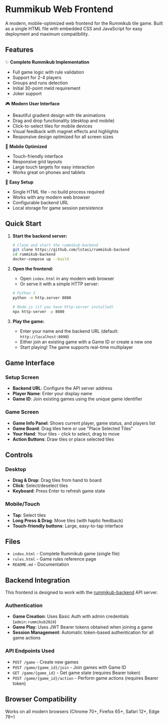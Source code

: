 # Rummikub Web Frontend

A modern, mobile-optimized web frontend for the Rummikub tile game. Built as a single HTML file with embedded CSS and JavaScript for easy deployment and maximum compatibility.

## Features

✨ **Complete Rummikub Implementation**
- Full game logic with rule validation
- Support for 2-4 players
- Groups and runs detection
- Initial 30-point meld requirement
- Joker support

🎮 **Modern User Interface**
- Beautiful gradient design with tile animations
- Drag and drop functionality (desktop and mobile)
- Click-to-select tiles for mobile devices
- Visual feedback with magnet effects and highlights
- Responsive design optimized for all screen sizes

📱 **Mobile Optimized**
- Touch-friendly interface
- Responsive grid layouts
- Large touch targets for easy interaction
- Works great on phones and tablets

🔧 **Easy Setup**
- Single HTML file - no build process required
- Works with any modern web browser
- Configurable backend URL
- Local storage for game session persistence

## Quick Start

1. **Start the backend server:**
   ```bash
   # Clone and start the rummikub-backend
   git clone https://github.com/lstasi/rummikub-backend
   cd rummikub-backend
   docker-compose up --build
   ```

2. **Open the frontend:**
   - Open `index.html` in any modern web browser
   - Or serve it with a simple HTTP server:
   ```bash
   # Python 3
   python -m http.server 8080
   
   # Node.js (if you have http-server installed)
   npx http-server -p 8080
   ```

3. **Play the game:**
   - Enter your name and the backend URL (default: `http://localhost:8090`)
   - Either join an existing game with a Game ID or create a new one
   - Start playing! The game supports real-time multiplayer

## Game Interface

### Setup Screen
- **Backend URL**: Configure the API server address
- **Player Name**: Enter your display name
- **Game ID**: Join existing games using the unique game identifier

### Game Screen
- **Game Info Panel**: Shows current player, game status, and players list
- **Game Board**: Drag tiles here or use "Place Selected Tiles"
- **Your Hand**: Your tiles - click to select, drag to move
- **Action Buttons**: Draw tiles or place selected tiles

## Controls

### Desktop
- **Drag & Drop**: Drag tiles from hand to board
- **Click**: Select/deselect tiles
- **Keyboard**: Press Enter to refresh game state

### Mobile/Touch
- **Tap**: Select tiles
- **Long Press & Drag**: Move tiles (with haptic feedback)
- **Touch-friendly buttons**: Large, easy-to-tap interface

## Files

- `index.html` - Complete Rummikub game (single file)
- `rules.html` - Game rules reference page
- `README.md` - Documentation

## Backend Integration

This frontend is designed to work with the [rummikub-backend](https://github.com/lstasi/rummikub-backend) API server.

### Authentication
- **Game Creation**: Uses Basic Auth with admin credentials (`admin:rummikub2024`)
- **Game Play**: Uses JWT Bearer tokens obtained when joining a game
- **Session Management**: Automatic token-based authentication for all game actions

### API Endpoints Used
- `POST /game` - Create new games
- `POST /game/{game_id}/join` - Join games with Game ID
- `GET /game/{game_id}` - Get game state (requires Bearer token)
- `POST /game/{game_id}/action` - Perform game actions (requires Bearer token)

## Browser Compatibility

Works on all modern browsers (Chrome 70+, Firefox 65+, Safari 12+, Edge 79+)
